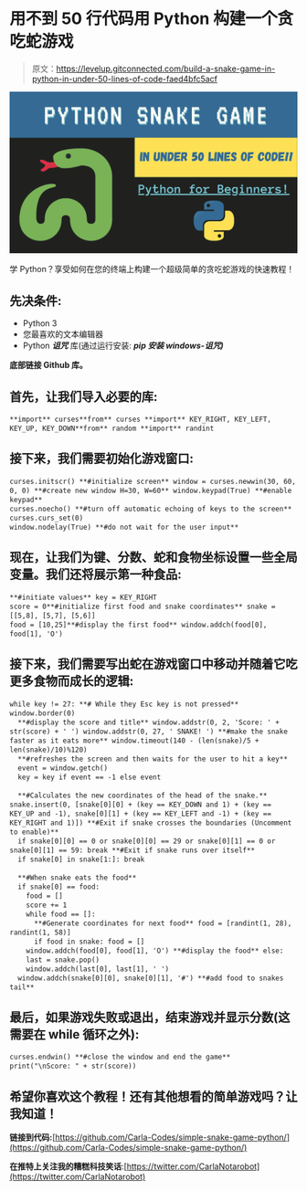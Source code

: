 # 用不到 50 行代码用 Python 构建一个贪吃蛇游戏

> 原文：<https://levelup.gitconnected.com/build-a-snake-game-in-python-in-under-50-lines-of-code-faed4bfc5acf>

![](img/81c3ad7c2382086b6e742abc00b71778.png)

学 Python？享受如何在您的终端上构建一个超级简单的贪吃蛇游戏的快速教程！

## **先决条件:**

*   Python 3
*   您最喜欢的文本编辑器
*   Python ***诅咒*** 库(通过运行安装: ***pip 安装 windows-诅咒)***

**底部链接 Github 库。**

## 首先，让我们导入必要的库:

```
**import** curses**from** curses **import** KEY_RIGHT, KEY_LEFT, KEY_UP, KEY_DOWN**from** random **import** randint
```

## 接下来，我们需要初始化游戏窗口:

```
curses.initscr() **#initialize screen** window = curses.newwin(30, 60, 0, 0) **#create new window H=30, W=60** window.keypad(True) **#enable keypad**
curses.noecho() **#turn off automatic echoing of keys to the screen** curses.curs_set(0)
window.nodelay(True) **#do not wait for the user input**
```

## 现在，让我们为键、分数、蛇和食物坐标设置一些全局变量。我们还将展示第一种食品:

```
**#initiate values** key = KEY_RIGHT
score = 0**#initialize first food and snake coordinates** snake = [[5,8], [5,7], [5,6]]
food = [10,25]**#display the first food** window.addch(food[0], food[1], 'O')
```

## 接下来，我们需要写出蛇在游戏窗口中移动并随着它吃更多食物而成长的逻辑:

```
while key != 27: **# While they Esc key is not pressed** window.border(0)
  **#display the score and title** window.addstr(0, 2, 'Score: ' + str(score) + ' ') window.addstr(0, 27, ' SNAKE! ') **#make the snake faster as it eats more** window.timeout(140 - (len(snake)/5 + len(snake)/10)%120)
  **#refreshes the screen and then waits for the user to hit a key**
  event = window.getch()
  key = key if event == -1 else event

  **#Calculates the new coordinates of the head of the snake.** snake.insert(0, [snake[0][0] + (key == KEY_DOWN and 1) + (key == KEY_UP and -1), snake[0][1] + (key == KEY_LEFT and -1) + (key == KEY_RIGHT and 1)]) **#Exit if snake crosses the boundaries (Uncomment to enable)**
  if snake[0][0] == 0 or snake[0][0] == 29 or snake[0][1] == 0 or  snake[0][1] == 59: break **#Exit if snake runs over itself**
  if snake[0] in snake[1:]: break

  **#When snake eats the food**
  if snake[0] == food:
    food = []
    score += 1
    while food == []:
      **#Generate coordinates for next food** food = [randint(1, 28), randint(1, 58)]
      if food in snake: food = []
    window.addch(food[0], food[1], 'O') **#display the food** else:
    last = snake.pop()
    window.addch(last[0], last[1], ' ')
  window.addch(snake[0][0], snake[0][1], '#') **#add food to snakes tail**
```

## 最后，如果游戏失败或退出，结束游戏并显示分数(这需要在 while 循环之外):

```
curses.endwin() **#close the window and end the game**
print("\nScore: " + str(score))
```

## 希望你喜欢这个教程！还有其他想看的简单游戏吗？让我知道！

**链接到代码:**[https://github.com/Carla-Codes/simple-snake-game-python/](https://github.com/Carla-Codes/simple-snake-game-python/)

**在推特上关注我的糟糕科技笑话**:[https://twitter.com/CarlaNotarobot](https://twitter.com/CarlaNotarobot)